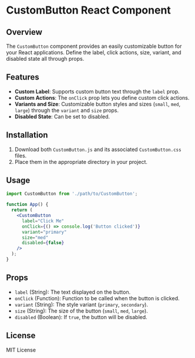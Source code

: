 # CustomButton React Component

## Overview

The `CustomButton` component provides an easily customizable button for your React applications. Define the label, click actions, size, variant, and disabled state all through props.

## Features

- **Custom Label**: Supports custom button text through the `label` prop.
- **Custom Actions**: The `onClick` prop lets you define custom click actions.
- **Variants and Size**: Customizable button styles and sizes (`small`, `med`, `large`) through the `variant` and `size` props.
- **Disabled State**: Can be set to disabled.

## Installation

1. Download both `CustomButton.js` and its associated `CustomButton.css` files.
2. Place them in the appropriate directory in your project.

## Usage

```jsx
import CustomButton from './path/to/CustomButton';

function App() {
  return (
    <CustomButton 
      label="Click Me" 
      onClick={() => console.log('Button clicked')}
      variant="primary"
      size="med"
      disabled={false}
    />
  );
}
```

## Props

- `label` (String): The text displayed on the button.
- `onClick` (Function): Function to be called when the button is clicked.
- `variant` (String): The style variant (`primary`, `secondary`).
- `size` (String): The size of the button (`small`, `med`, `large`).
- `disabled` (Boolean): If `true`, the button will be disabled.

## License

MIT License
